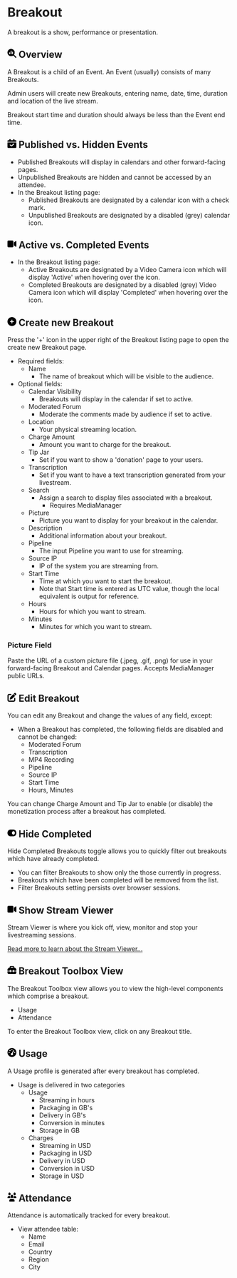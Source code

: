 # Breakout

A breakout is a show, performance or presentation.

## <img src="https://raw.githubusercontent.com/vishaldhole173/pro-stream-documentation/main/fontawesome/svgs/solid/magnifying-glass-chart.svg" width="20" height="20">  Overview

A Breakout is a child of an Event. An Event (usually) consists of many Breakouts.

Admin users will create new Breakouts, entering name, date, time, duration and location of the live stream.

Breakout start time and duration should always be less than the Event end time.

## <img src="https://raw.githubusercontent.com/vishaldhole173/pro-stream-documentation/main/fontawesome/svgs/solid/calendar-check.svg" width="20" height="20"> Published vs. Hidden Events

- Published Breakouts will display in calendars and other forward-facing pages.
- Unpublished Breakouts are hidden and cannot be accessed by an attendee.
- In the Breakout listing page:
    - Published Breakouts are designated by a calendar icon with a check mark.
    - Unpublished Breakouts are designated by a disabled (grey) calendar icon.

## <img src="https://raw.githubusercontent.com/vishaldhole173/pro-stream-documentation/main/fontawesome/svgs/solid/video.svg" width="20" height="20"> Active vs. Completed Events

- In the Breakout listing page:
  - Active Breakouts are designated by a Video Camera icon which will display 'Active' when hovering over the icon.
  - Completed Breakouts are designated by a disabled (grey) Video Camera icon which will display 'Completed' when hovering over the icon.

## <img src="https://raw.githubusercontent.com/vishaldhole173/pro-stream-documentation/main/fontawesome/svgs/solid/circle-plus.svg" width="20" height="20">  Create new Breakout

Press the '+' icon in the upper right of the Breakout listing page to open the create new Breakout page.

* Required fields:
    - Name
        - The name of breakout which will be visible to the audience.
* Optional fields:
    - Calendar Visibility
        - Breakouts will display in the calendar if set to active.
    - Moderated Forum
        - Moderate the comments made by audience if set to active.
    - Location
        - Your physical streaming location.
    - Charge Amount
        - Amount you want to charge for the breakout.
    - Tip Jar
        - Set if you want to show a 'donation' page to your users.
    - Transcription
        - Set if you want to have a text transcription generated from your livestream.
    - Search
        - Assign a search to display files associated with a breakout.
          - Requires MediaManager 
    - Picture
        - Picture you want to display for your breakout in the calendar.
    - Description
        - Additional information about your breakout.
    - Pipeline
        - The input Pipeline you want to use for streaming.
    - Source IP
        - IP of the system you are streaming from.
    - Start Time
        - Time at which you want to start the breakout.
        - Note that Start time is entered as UTC value, though the local equivalent is output for reference.
    - Hours
        - Hours for which you want to stream.
    - Minutes
        - Minutes for which you want to stream.

### Picture Field

Paste the URL of a custom picture file (.jpeg, .gif, .png) for use in your forward-facing Breakout and Calendar pages. Accepts MediaManager public URLs.

## <img src="https://raw.githubusercontent.com/vishaldhole173/pro-stream-documentation/main/fontawesome/svgs/solid/pen-to-square.svg" width="20" height="20">  Edit Breakout

You can edit any Breakout and change the values of any field, except:

* When a Breakout has completed, the following fields are disabled and cannot be changed:
  - Moderated Forum
  - Transcription
  - MP4 Recording
  - Pipeline
  - Source IP
  - Start Time
  - Hours, Minutes

You can change Charge Amount and Tip Jar to enable (or disable) the monetization process after a breakout has completed.

## <img src="https://raw.githubusercontent.com/vishaldhole173/pro-stream-documentation/main/fontawesome/svgs/solid/toggle-on.svg" width="20" height="20">  Hide Completed

Hide Completed Breakouts toggle allows you to quickly filter out breakouts which have already completed.
- You can filter Breakouts to show only the those currently in progress.
- Breakouts which have been completed will be removed from the list.
- Filter Breakouts setting persists over browser sessions.

## <img src="https://raw.githubusercontent.com/vishaldhole173/pro-stream-documentation/main/fontawesome/svgs/solid/video.svg" width="20" height="20">  Show Stream Viewer

Stream Viewer is where you kick off, view, monitor and stop your livestreaming sessions.

[Read more to learn about the Stream Viewer...](../../Streaming/StreamViewer/stream-viewer.md)

## <img src="https://raw.githubusercontent.com/vishaldhole173/pro-stream-documentation/main/fontawesome/svgs/solid/toolbox.svg" width="20" height="20"> Breakout Toolbox View

The Breakout Toolbox view allows you to view the high-level components which comprise a breakout.

- Usage
- Attendance

To enter the Breakout Toolbox view, click on any Breakout title.

## <img src="https://raw.githubusercontent.com/vishaldhole173/pro-stream-documentation/main/fontawesome/svgs/solid/gauge-high.svg" width="20" height="20"> Usage

A Usage profile is generated after every breakout has completed.

* Usage is delivered in two categories
    - Usage
        - Streaming in hours
        - Packaging in GB's
        - Delivery in GB's
        - Conversion in minutes
        - Storage in GB
    - Charges
        - Streaming in USD
        - Packaging in USD
        - Delivery in USD
        - Conversion in USD
        - Storage in USD

## <img src="https://raw.githubusercontent.com/vishaldhole173/pro-stream-documentation/main/fontawesome/svgs/solid/users.svg" width="20" height="20">  Attendance

Attendance is automatically tracked for every breakout.

* View attendee table:
    - Name
    - Email
    - Country
    - Region
    - City
